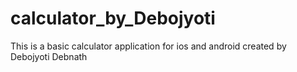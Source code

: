 # calculator_by_Debojyoti
 This is a basic calculator application for ios and android created by Debojyoti Debnath

